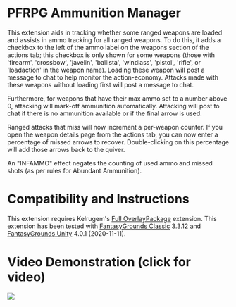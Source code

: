 # PFRPG Ammunition Manager
This extension aids in tracking whether some ranged weapons are loaded and assists in ammo tracking for all ranged weapons.
To do this, it adds a checkbox to the left of the ammo label on the weapons section of the actions tab; this checkbox is only shown for some weapons (those with 'firearm', 'crossbow', 'javelin', 'ballista', 'windlass', 'pistol', 'rifle', or 'loadaction' in the weapon name).
Loading these weapon will post a message to chat to help monitor the action-economy.
Attacks made with these weapons without loading first will post a message to chat.

Furthermore, for weapons that have their max ammo set to a number above 0, attacking will mark-off ammunition automatically.
Attacking will post to chat if there is no ammunition available or if the final arrow is used.

Ranged attacks that miss will now increment a per-weapon counter.
If you open the weapon details page from the actions tab, you can now enter a percentage of missed arrows to recover.
Double-clicking on this percentage will add those arrows back to the quiver.

An "INFAMMO" effect negates the counting of used ammo and missed shots (as per rules for Abundant Ammunition).

# Compatibility and Instructions
This extension requires Kelrugem's [Full OverlayPackage](https://www.fantasygrounds.com/forums/showthread.php?50143-Save-overlay-extension-(idea-from-Ken-L)) extension.
This extension has been tested with [FantasyGrounds Classic](https://www.fantasygrounds.com/home/FantasyGroundsClassic.php) 3.3.12 and [FantasyGrounds Unity](https://www.fantasygrounds.com/home/FantasyGroundsUnity.php) 4.0.1 (2020-11-11).

# Video Demonstration (click for video)
[<img src="https://i.ytimg.com/vi_webp/svmaG5UvHlI/hqdefault.webp">](https://www.youtube.com/watch?v=svmaG5UvHlI)
